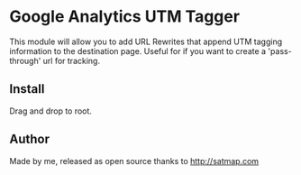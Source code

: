 # Google Analytics UTM Tagger
This module will allow you to add URL Rewrites that append UTM tagging information to the destination page. Useful for if you want to create a 'pass-through' url for tracking. 

## Install
Drag and drop to root.

## Author
Made by me, released as open source thanks to http://satmap.com 